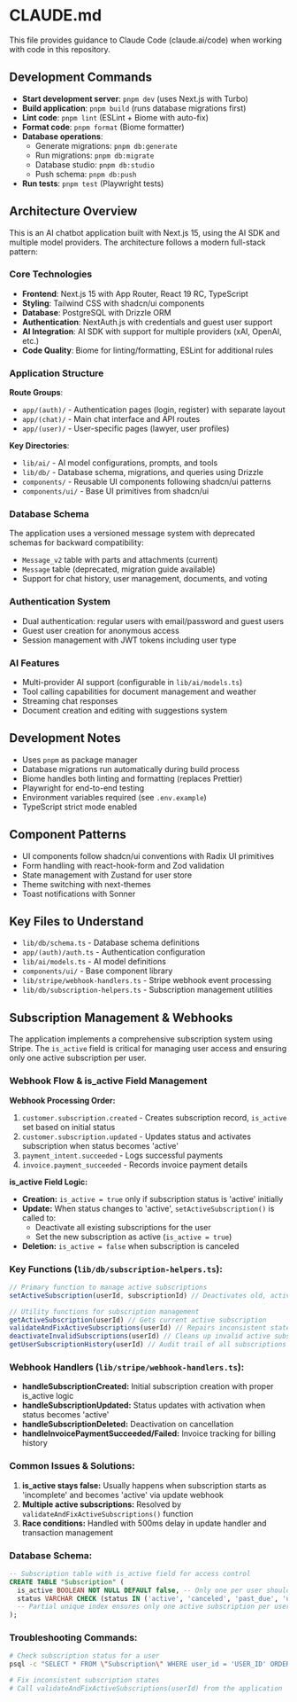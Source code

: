 # CLAUDE.md

This file provides guidance to Claude Code (claude.ai/code) when working with code in this repository.

## Development Commands

- **Start development server**: `pnpm dev` (uses Next.js with Turbo)
- **Build application**: `pnpm build` (runs database migrations first)
- **Lint code**: `pnpm lint` (ESLint + Biome with auto-fix)
- **Format code**: `pnpm format` (Biome formatter)
- **Database operations**:
  - Generate migrations: `pnpm db:generate`
  - Run migrations: `pnpm db:migrate`
  - Database studio: `pnpm db:studio`
  - Push schema: `pnpm db:push`
- **Run tests**: `pnpm test` (Playwright tests)

## Architecture Overview

This is an AI chatbot application built with Next.js 15, using the AI SDK and multiple model providers. The architecture follows a modern full-stack pattern:

### Core Technologies
- **Frontend**: Next.js 15 with App Router, React 19 RC, TypeScript
- **Styling**: Tailwind CSS with shadcn/ui components
- **Database**: PostgreSQL with Drizzle ORM
- **Authentication**: NextAuth.js with credentials and guest user support
- **AI Integration**: AI SDK with support for multiple providers (xAI, OpenAI, etc.)
- **Code Quality**: Biome for linting/formatting, ESLint for additional rules

### Application Structure

**Route Groups**:
- `app/(auth)/` - Authentication pages (login, register) with separate layout
- `app/(chat)/` - Main chat interface and API routes  
- `app/(user)/` - User-specific pages (lawyer, user profiles)

**Key Directories**:
- `lib/ai/` - AI model configurations, prompts, and tools
- `lib/db/` - Database schema, migrations, and queries using Drizzle
- `components/` - Reusable UI components following shadcn/ui patterns
- `components/ui/` - Base UI primitives from shadcn/ui

### Database Schema
The application uses a versioned message system with deprecated schemas for backward compatibility:
- `Message_v2` table with parts and attachments (current)
- `Message` table (deprecated, migration guide available)
- Support for chat history, user management, documents, and voting

### Authentication System
- Dual authentication: regular users with email/password and guest users
- Guest user creation for anonymous access
- Session management with JWT tokens including user type

### AI Features
- Multi-provider AI support (configurable in `lib/ai/models.ts`)
- Tool calling capabilities for document management and weather
- Streaming chat responses
- Document creation and editing with suggestions system

## Development Notes

- Uses `pnpm` as package manager
- Database migrations run automatically during build process
- Biome handles both linting and formatting (replaces Prettier)
- Playwright for end-to-end testing
- Environment variables required (see `.env.example`)
- TypeScript strict mode enabled

## Component Patterns

- UI components follow shadcn/ui conventions with Radix UI primitives
- Form handling with react-hook-form and Zod validation
- State management with Zustand for user store
- Theme switching with next-themes
- Toast notifications with Sonner

## Key Files to Understand

- `lib/db/schema.ts` - Database schema definitions
- `app/(auth)/auth.ts` - Authentication configuration
- `lib/ai/models.ts` - AI model definitions
- `components/ui/` - Base component library
- `lib/stripe/webhook-handlers.ts` - Stripe webhook event processing
- `lib/db/subscription-helpers.ts` - Subscription management utilities

## Subscription Management & Webhooks

The application implements a comprehensive subscription system using Stripe. The `is_active` field is critical for managing user access and ensuring only one active subscription per user.

### Webhook Flow & is_active Field Management

**Webhook Processing Order:**
1. `customer.subscription.created` - Creates subscription record, `is_active` set based on initial status
2. `customer.subscription.updated` - Updates status and activates subscription when status becomes 'active'
3. `payment_intent.succeeded` - Logs successful payments 
4. `invoice.payment_succeeded` - Records invoice payment details

**is_active Field Logic:**
- **Creation:** `is_active = true` only if subscription status is 'active' initially
- **Update:** When status changes to 'active', `setActiveSubscription()` is called to:
  - Deactivate all existing subscriptions for the user
  - Set the new subscription as active (`is_active = true`)
- **Deletion:** `is_active = false` when subscription is canceled

### Key Functions (`lib/db/subscription-helpers.ts`):

```typescript
// Primary function to manage active subscriptions
setActiveSubscription(userId, subscriptionId) // Deactivates old, activates new

// Utility functions for subscription management
getActiveSubscription(userId) // Gets current active subscription
validateAndFixActiveSubscriptions(userId) // Repairs inconsistent states
deactivateInvalidSubscriptions(userId) // Cleans up invalid active subscriptions
getUserSubscriptionHistory(userId) // Audit trail of all subscriptions
```

### Webhook Handlers (`lib/stripe/webhook-handlers.ts`):

- **handleSubscriptionCreated:** Initial subscription creation with proper is_active logic
- **handleSubscriptionUpdated:** Status updates with activation when status becomes 'active'
- **handleSubscriptionDeleted:** Deactivation on cancellation
- **handleInvoicePaymentSucceeded/Failed:** Invoice tracking for billing history

### Common Issues & Solutions:

1. **is_active stays false:** Usually happens when subscription starts as 'incomplete' and becomes 'active' via update webhook
2. **Multiple active subscriptions:** Resolved by `validateAndFixActiveSubscriptions()` function
3. **Race conditions:** Handled with 500ms delay in update handler and transaction management

### Database Schema:

```sql
-- Subscription table with is_active field for access control
CREATE TABLE "Subscription" (
  is_active BOOLEAN NOT NULL DEFAULT false, -- Only one per user should be true
  status VARCHAR CHECK (status IN ('active', 'canceled', 'past_due', 'unpaid', 'incomplete', 'incomplete_expired', 'trialing', 'paused')),
  -- Partial unique index ensures only one active subscription per user
);
```

### Troubleshooting Commands:

```bash
# Check subscription status for a user
psql -c "SELECT * FROM \"Subscription\" WHERE user_id = 'USER_ID' ORDER BY created_at DESC;"

# Fix inconsistent subscription states
# Call validateAndFixActiveSubscriptions(userId) from the application
```